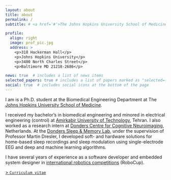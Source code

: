 ```yaml
---
layout: about
title: about
permalink: /
subtitle: # <a href='#'>The Johns Hopkins University School of Medicine</a>. 733 N Broadway, Baltimore, MD 21205, United States.

profile:
  align: right
  image: prof_pic.jpg
  address: >
    <p>318 Hackerman Hall</p>
    <p>Johns Hopkins University</p>
    <p>3400 North Charles Street</p>
    <p>Baltimore MD 21218-2686</p>

news: true  # includes a list of news items
selected_papers: true # includes a list of papers marked as "selected={true}"
social: true  # includes social icons at the bottom of the page
---
```


I am is a Ph.D. student at the Biomedical Engineering Department at The [Johns Hopkins University School of Medicine](https://www.hopkinsmedicine.org/som/). 

I received my bachelor’s in biomedical engineering and minored in electrical engineering (control) at [Amirkabir University of Technology](https://aut.ac.ir/en), Tehran. I also worked as a research intern at [Donders Centre for Cognitive Neuroimaging](https://www.ru.nl/donders/), Netherlands. At the [Donders Sleep & Memory Lab](https://dreslerlab.org/), under the supervision of Professor Martin Dresler, I developed soft- and hardware solutions for home-based sleep recordings and sleep modulation using single-electrode EEG and deep and machine learning algorithms. 

I have several years of experience as a software developer and embedded system designer in [international robotics competitions](https://www.robocup.org/) (RoboCup).

[> `Curriculum vitae`](https://drive.google.com/file/d/1OSbnMx1-8-shr8dq-VPIFDZiPwyTDKil/view)
